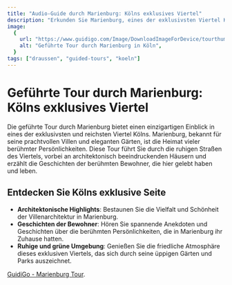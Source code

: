 ```yaml
---
title: "Audio-Guide durch Marienburg: Kölns exklusives Viertel"
description: "Erkunden Sie Marienburg, eines der exklusivsten Viertel Kölns, mit einem kostenlosen Audio-Guide und entdecken Sie die prachtvollen Villen und Geschichten der reichen und berühmten Bewohner"
image:
  {
    url: "https://www.guidigo.com/Image/DownloadImageForDevice/tourthumb1d03ad97-e151-4a76-9660-f268fc91e398cover.jpeg/publish/428",
    alt: "Geführte Tour durch Marienburg in Köln",
  }
tags: ["draussen", "guided-tours", "koeln"]
---
```


# Geführte Tour durch Marienburg: Kölns exklusives Viertel

Die geführte Tour durch Marienburg bietet einen einzigartigen Einblick in eines der exklusivsten und reichsten Viertel Kölns. Marienburg, bekannt für seine prachtvollen Villen und eleganten Gärten, ist die Heimat vieler berühmter Persönlichkeiten. Diese Tour führt Sie durch die ruhigen Straßen des Viertels, vorbei an architektonisch beeindruckenden Häusern und erzählt die Geschichten der berühmten Bewohner, die hier gelebt haben und leben.

## Entdecken Sie Kölns exklusive Seite

- **Architektonische Highlights**: Bestaunen Sie die Vielfalt und Schönheit der Villenarchitektur in Marienburg.
- **Geschichten der Bewohner**: Hören Sie spannende Anekdoten und Geschichten über die berühmten Persönlichkeiten, die in Marienburg ihr Zuhause hatten.
- **Ruhige und grüne Umgebung**: Genießen Sie die friedliche Atmosphäre dieses exklusiven Viertels, das sich durch seine üppigen Gärten und Parks auszeichnet.

[GuidiGo - Marienburg Tour](https://www.guidigo.com/Tour/Germany/Cologne/Marienburg-Home-of-Cologne-s-Rich-and-In-Famous/0flQWLhfXAc?lg=en).
